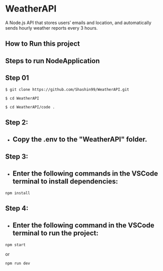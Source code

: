 # WeatherAPI

A Node.js API that stores users’ emails and location, and automatically sends hourly weather reports every 3 hours.

<h2>How to Run this project</h2>

## **Steps to run NodeApplication**

## Step 01

```
$ git clone https://github.com/Shashin99/WeatherAPI.git
```

```
$ cd WeatherAPI
```

```
$ cd WeatherAPI/code .
```

## Step 2:

- ## Copy the .env to the "WeatherAPI" folder.

## Step 3:

- ## Enter the following commands in the VSCode terminal to install dependencies:

```
npm install
```

## Step 4:

- ## Enter the following command in the VSCode terminal to run the project:

```
npm start
```

or

```
npm run dev
```